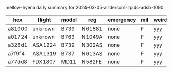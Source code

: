 mellow-hyena daily summary for 2024-03-05-anderson1-rpi4c-adsb-1090

|hex|flight|model|reg|emergency|mil|weirdo|
|--|--|--|--|--|--|--|
|a81000|unknown|B739|N61881|none|F|yyy|
|a01724|unknown|B763|N1049A|none|F|yyy|
|a326d1|ASA1224|B739|N302AS|none|F|yyy|
|a7f9f4|ASA1319|B737|N613AS|none|F|yyy|
|a77dd8|FDX1807|MD11|N582FE|none|F|yyy|
